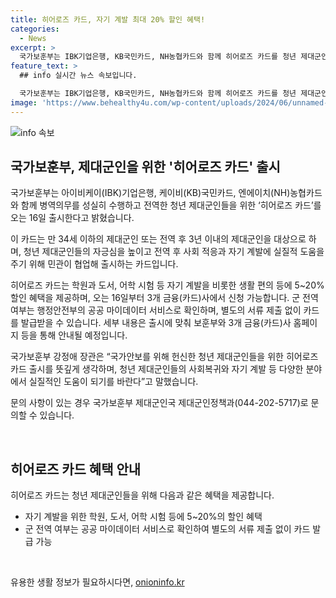 ```yaml
---
title: 히어로즈 카드, 자기 계발 최대 20% 할인 혜택!
categories:
  - News
excerpt: >
  국가보훈부는 IBK기업은행, KB국민카드, NH농협카드와 함께 히어로즈 카드를 청년 제대군인을 위해 출시한다고 밝혔다. 이 카드는 제대군인의 자긍심을 높이고 사회 적응과 자기 계발을 돕기 위해 만 34세 이하의 제대군인 및 전역 후 3년 이내 제대군인이 대상이며, 생활 편의 및 자기 계발에 5~20% 할인 혜택을 제공한다. 카드 발급은 신청 자격을 행정안전부의 공공 데이터로 확인하며, 별도의 서류는 필요하지 않다. 강정애 보훈부 장관은 이를 통해 제대군인들의 사회복귀와 자기 계발을 지원한다고 말했다. (문의 : 국가보훈부 제대군인국 제대군인정책과 0442025717)
feature_text: >
  ## info 실시간 뉴스 속보입니다.

  국가보훈부는 IBK기업은행, KB국민카드, NH농협카드와 함께 히어로즈 카드를 청년 제대군인을 위해 출시한다고 밝혔다. 이 카드는 제대군인의 자긍심을 높이고 사회 적응과 자기 계발을 돕기 위해 만 34세 이하의 제대군인 및 전역 후 3년 이내 제대군인이 대상이며, 생활 편의 및 자기 계발에 5~20% 할인 혜택을 제공한다. 카드 발급은 신청 자격을 행정안전부의 공공 데이터로 확인하며, 별도의 서류는 필요하지 않다. 강정애 보훈부 장관은 이를 통해 제대군인들의 사회복귀와 자기 계발을 지원한다고 말했다. (문의 : 국가보훈부 제대군인국 제대군인정책과 0442025717)
image: 'https://www.behealthy4u.com/wp-content/uploads/2024/06/unnamed-file.png'
---
```


<p><img src="https://www.behealthy4u.com/wp-content/uploads/2024/06/unnamed-file.png" alt="info 속보" /></p>

<h2 data-ke-size="size26">국가보훈부, 제대군인을 위한 '히어로즈 카드' 출시</h2>

<p>국가보훈부는 아이비케이(IBK)기업은행, 케이비(KB)국민카드, 엔에이치(NH)농협카드와 함께 병역의무를 성실히 수행하고 전역한 청년 제대군인들을 위한 ‘히어로즈 카드’를 오는 16일 출시한다고 밝혔습니다.</p>

<p>이 카드는 만 34세 이하의 제대군인 또는 전역 후 3년 이내의 제대군인을 대상으로 하며, 청년 제대군인들의 자긍심을 높이고 전역 후 사회 적응과 자기 계발에 실질적 도움을 주기 위해 민관이 협업해 출시하는 카드입니다.</p>

<p data-ke-size="size16">히어로즈 카드는 학원과 도서, 어학 시험 등 자기 계발을 비롯한 생활 편의 등에 5~20% 할인 혜택을 제공하며, 오는 16일부터 3개 금융(카드)사에서 신청 가능합니다. 군 전역 여부는 행정안전부의 공공 마이데이터 서비스로 확인하며, 별도의 서류 제출 없이 카드를 발급받을 수 있습니다. 세부 내용은 출시에 맞춰 보훈부와 3개 금융(카드)사 홈페이지 등을 통해 안내될 예정입니다.</p>

<p>국가보훈부 강정애 장관은 “국가안보를 위해 헌신한 청년 제대군인들을 위한 히어로즈 카드 출시를 뜻깊게 생각하며, 청년 제대군인들의 사회복귀와 자기 계발 등 다양한 분야에서 실질적인 도움이 되기를 바란다”고 말했습니다.</p>

<p>문의 사항이 있는 경우 국가보훈부 제대군인국 제대군인정책과(044-202-5717)로 문의할 수 있습니다.</p>

<p data-ke-size="size16">&nbsp;</p>

<h2 data-ke-size="size24">히어로즈 카드 혜택 안내</h2>

<p>히어로즈 카드는 청년 제대군인들을 위해 다음과 같은 혜택을 제공합니다.</p>

<ul>
    <li>자기 계발을 위한 학원, 도서, 어학 시험 등에 5~20%의 할인 혜택</li>
    <li>군 전역 여부는 공공 마이데이터 서비스로 확인하여 별도의 서류 제출 없이 카드 발급 가능</li>
</ul>

<p data-ke-size="size16">&nbsp;</p>
유용한 생활 정보가 필요하시다면, <a href="https://onioninfo.kr" rel="dofollow">onioninfo.kr</a>



